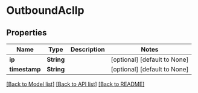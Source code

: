 # OutboundAclIp

## Properties
Name | Type | Description | Notes
------------ | ------------- | ------------- | -------------
**ip** | **String** |  | [optional] [default to None]
**timestamp** | **String** |  | [optional] [default to None]

[[Back to Model list]](../README.md#documentation-for-models) [[Back to API list]](../README.md#documentation-for-api-endpoints) [[Back to README]](../README.md)


